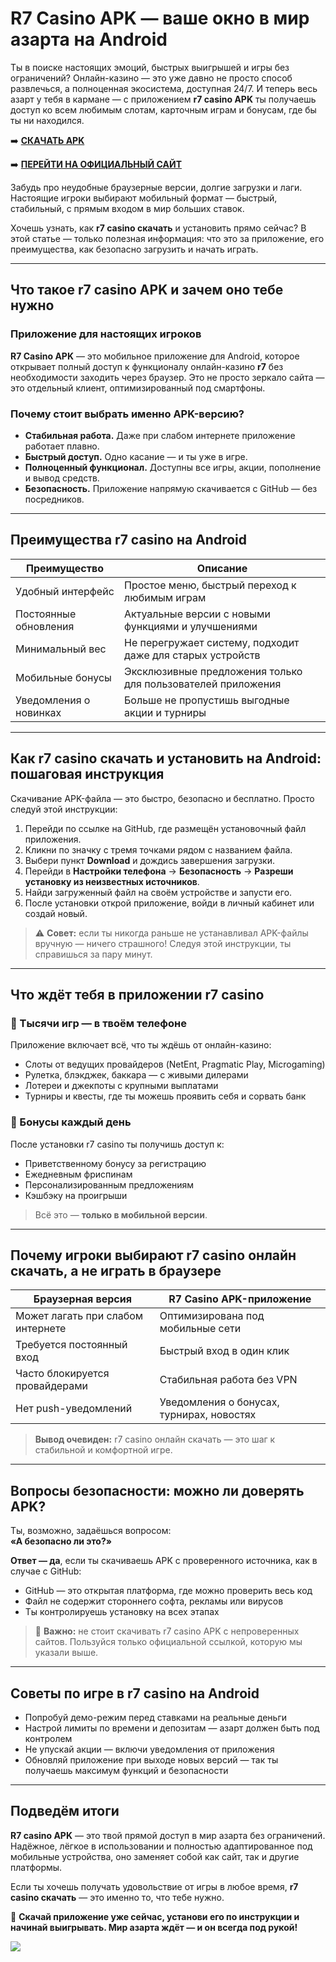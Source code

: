 
# R7 Casino APK — ваше окно в мир азарта на Android

Ты в поиске настоящих эмоций, быстрых выигрышей и игры без ограничений? Онлайн-казино — это уже давно не просто способ развлечься, а полноценная экосистема, доступная 24/7. И теперь весь азарт у тебя в кармане — с приложением **r7 casino APK** ты получаешь доступ ко всем любимым слотам, карточным играм и бонусам, где бы ты ни находился.

➡️ **[СКАЧАТЬ APK](https://github.com/parbrir/r7apk/blob/main/R7Casino.apk "СКАЧАТЬ APK")**

➡️ **[ПЕРЕЙТИ НА ОФИЦИАЛЬНЫЙ САЙТ](https://clck.ru/3Mmm7v "ПЕРЕЙТИ НА ОФИЦИАЛЬНЫЙ САЙТ")**

Забудь про неудобные браузерные версии, долгие загрузки и лаги. Настоящие игроки выбирают мобильный формат — быстрый, стабильный, с прямым входом в мир больших ставок.

Хочешь узнать, как **r7 casino скачать** и установить прямо сейчас? В этой статье — только полезная информация: что это за приложение, его преимущества, как безопасно загрузить и начать играть.

---

## Что такое r7 casino APK и зачем оно тебе нужно

### Приложение для настоящих игроков

**R7 Casino APK** — это мобильное приложение для Android, которое открывает полный доступ к функционалу онлайн-казино **r7** без необходимости заходить через браузер. Это не просто зеркало сайта — это отдельный клиент, оптимизированный под смартфоны.

### Почему стоит выбрать именно APK-версию?

- **Стабильная работа.** Даже при слабом интернете приложение работает плавно.  
- **Быстрый доступ.** Одно касание — и ты уже в игре.  
- **Полноценный функционал.** Доступны все игры, акции, пополнение и вывод средств.  
- **Безопасность.** Приложение напрямую скачивается с GitHub — без посредников.  

---

## Преимущества r7 casino на Android

| Преимущество            | Описание                                                  |
|-------------------------|-----------------------------------------------------------|
| Удобный интерфейс       | Простое меню, быстрый переход к любимым играм            |
| Постоянные обновления   | Актуальные версии с новыми функциями и улучшениями       |
| Минимальный вес         | Не перегружает систему, подходит даже для старых устройств |
| Мобильные бонусы        | Эксклюзивные предложения только для пользователей приложения |
| Уведомления о новинках  | Больше не пропустишь выгодные акции и турниры            |

---

## Как r7 casino скачать и установить на Android: пошаговая инструкция

Скачивание APK-файла — это быстро, безопасно и бесплатно. Просто следуй этой инструкции:

1. Перейди по ссылке на GitHub, где размещён установочный файл приложения.  
2. Кликни по значку с тремя точками рядом с названием файла.  
3. Выбери пункт **Download** и дождись завершения загрузки.  
4. Перейди в **Настройки телефона** → **Безопасность** → **Разреши установку из неизвестных источников**.  
5. Найди загруженный файл на своём устройстве и запусти его.  
6. После установки открой приложение, войди в личный кабинет или создай новый.

> ⚠️ **Совет:** если ты никогда раньше не устанавливал APK-файлы вручную — ничего страшного! Следуя этой инструкции, ты справишься за пару минут.

---

## Что ждёт тебя в приложении r7 casino

### 🎰 Тысячи игр — в твоём телефоне

Приложение включает всё, что ты ждёшь от онлайн-казино:

- Слоты от ведущих провайдеров (NetEnt, Pragmatic Play, Microgaming)  
- Рулетка, блэкджек, баккара — с живыми дилерами  
- Лотереи и джекпоты с крупными выплатами  
- Турниры и квесты, где ты можешь проявить себя и сорвать банк  

### 🎁 Бонусы каждый день

После установки r7 casino ты получишь доступ к:

- Приветственному бонусу за регистрацию  
- Ежедневным фриспинам  
- Персонализированным предложениям  
- Кэшбэку на проигрыши  

> Всё это — **только в мобильной версии**.

---

## Почему игроки выбирают r7 casino онлайн скачать, а не играть в браузере

| **Браузерная версия**                    | **R7 Casino APK-приложение**                     |
|------------------------------------------|--------------------------------------------------|
| Может лагать при слабом интернете        | Оптимизирована под мобильные сети               |
| Требуется постоянный вход                | Быстрый вход в один клик                        |
| Часто блокируется провайдерами           | Стабильная работа без VPN                       |
| Нет push-уведомлений                     | Уведомления о бонусах, турнирах, новостях       |

> **Вывод очевиден:** r7 casino онлайн скачать — это шаг к стабильной и комфортной игре.

---

## Вопросы безопасности: можно ли доверять APK?

Ты, возможно, задаёшься вопросом:  
**«А безопасно ли это?»**  

**Ответ — да**, если ты скачиваешь APK с проверенного источника, как в случае с GitHub:

- GitHub — это открытая платформа, где можно проверить весь код  
- Файл не содержит стороннего софта, рекламы или вирусов  
- Ты контролируешь установку на всех этапах  

> 🔐 **Важно:** не стоит скачивать r7 casino APK с непроверенных сайтов. Пользуйся только официальной ссылкой, которую мы указали выше.

---

## Советы по игре в r7 casino на Android

- Попробуй демо-режим перед ставками на реальные деньги  
- Настрой лимиты по времени и депозитам — азарт должен быть под контролем  
- Не упускай акции — включи уведомления от приложения  
- Обновляй приложение при выходе новых версий — так ты получаешь максимум функций и безопасности  

---

## Подведём итоги

**R7 casino APK** — это твой прямой доступ в мир азарта без ограничений. Надёжное, лёгкое в использовании и полностью адаптированное под мобильные устройства, оно заменяет собой как сайт, так и другие платформы.

Если ты хочешь получать удовольствие от игры в любое время, **r7 casino скачать** — это именно то, что тебе нужно.

🎯 **Скачай приложение уже сейчас, установи его по инструкции и начинай выигрывать. Мир азарта ждёт — и он всегда под рукой!**


[![](https://i.ibb.co/zTCT2pZY/photo-2024-04-23-02-26-34.jpg)](https://clck.ru/3Mmm8s)
